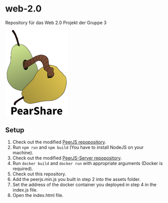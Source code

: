 # web-2.0  
Repository für das Web 2.0 Projekt der Gruppe 3

<img src="logo.png" alt="PearShare Logo" width="200"/>

## Setup

1. Check out the modified [PeerJS repopository](https://github.com/robert461/peerjs).
2. Run ```npm run``` and ```npm build``` (You have to install NodeJS on your machine).
3. Check out the modified [PeerJS-Server repopository](https://github.com/robert461/peerjs-server).
4. Run ```docker build``` and ```docker run``` with appropriate arguments (Docker is required).
5. Check out this repository.
6. Add the peerjs.min.js you built in step 2 into the assets folder.
7. Set the address of the docker container you deployed in step 4 in the index.js file.
8. Open the index.html file.
